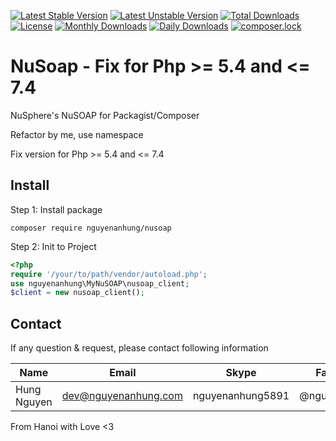 [![Latest Stable Version](https://poser.pugx.org/nguyenanhung/nusoap/v)](https://packagist.org/packages/nguyenanhung/nusoap)
[![Latest Unstable Version](https://poser.pugx.org/nguyenanhung/nusoap/v/unstable)](https://packagist.org/packages/nguyenanhung/nusoap)
[![Total Downloads](https://poser.pugx.org/nguyenanhung/nusoap/downloads)](https://packagist.org/packages/nguyenanhung/nusoap)
[![License](https://poser.pugx.org/nguyenanhung/nusoap/license)](https://packagist.org/packages/nguyenanhung/nusoap)
[![Monthly Downloads](https://poser.pugx.org/nguyenanhung/nusoap/d/monthly)](https://packagist.org/packages/nguyenanhung/nusoap)
[![Daily Downloads](https://poser.pugx.org/nguyenanhung/nusoap/d/daily)](https://packagist.org/packages/nguyenanhung/nusoap)
[![composer.lock](https://poser.pugx.org/nguyenanhung/nusoap/composerlock)](https://packagist.org/packages/nguyenanhung/nusoap)


NuSoap - Fix for Php >= 5.4 and <= 7.4
======

NuSphere's NuSOAP for Packagist/Composer

Refactor by me, use namespace

Fix version for Php >= 5.4 and <= 7.4



## Install

Step 1: Install package

```shell
composer require nguyenanhung/nusoap
```

Step 2: Init to Project

```php
<?php 
require '/your/to/path/vendor/autoload.php';
use nguyenanhung\MyNuSOAP\nusoap_client;
$client = new nusoap_client();
```



## Contact

If any question & request, please contact following information

| Name        | Email                | Skype            | Facebook      |
| ----------- | -------------------- | ---------------- | ------------- |
| Hung Nguyen | dev@nguyenanhung.com | nguyenanhung5891 | @nguyenanhung |

From Hanoi with Love <3